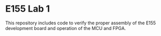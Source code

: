 # E155 Lab 1

This repository includes code to verify the proper assembly of the E155 development board and operation of the MCU and FPGA.
